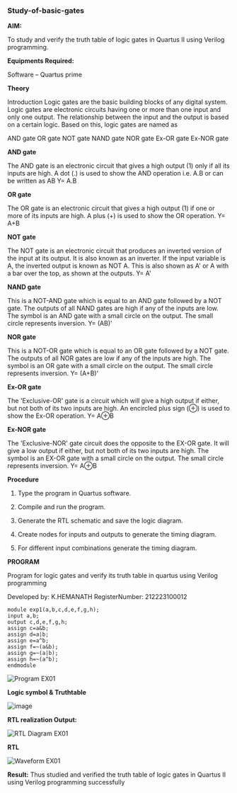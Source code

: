 ### Study-of-basic-gates

**AIM:** 

To study and verify the truth table of logic gates in Quartus II using Verilog programming.

**Equipments Required:**

Software – Quartus prime 

**Theory**

Introduction Logic gates are the basic building blocks of any digital system. Logic gates are electronic circuits having one or more than one input and only one output. The relationship between the input and the output is based on a certain logic. Based on this, logic gates are named as

AND gate OR gate NOT gate NAND gate NOR gate Ex-OR gate Ex-NOR gate

**AND gate**

The AND gate is an electronic circuit that gives a high output (1) only if all its inputs are high. A dot (.) is used to show the AND operation i.e. A.B or can be written as AB
Y= A.B

**OR gate** 

The OR gate is an electronic circuit that gives a high output (1) if one or more of its inputs are high. A plus (+) is used to show the OR operation.
Y= A+B

**NOT gate**

The NOT gate is an electronic circuit that produces an inverted version of the input at its output. It is also known as an inverter. If the input variable is A, the inverted output is known as NOT A. This is also shown as A' or A with a bar over the top, as shown at the outputs.
Y= A'

**NAND gate**

This is a NOT-AND gate which is equal to an AND gate followed by a NOT gate. The outputs of all NAND gates are high if any of the inputs are low. The symbol is an AND gate with a small circle on the output. The small circle represents inversion.
Y= (AB)’

**NOR gate**

This is a NOT-OR gate which is equal to an OR gate followed by a NOT gate. The outputs of all NOR gates are low if any of the inputs are high. The symbol is an OR gate with a small circle on the output. The small circle represents inversion.
Y= (A+B)’

**Ex-OR gate**

The 'Exclusive-OR' gate is a circuit which will give a high output if either, but not both of its two inputs are high. An encircled plus sign (⊕) is used to show the Ex-OR operation.
Y= A⊕B

**Ex-NOR gate**

The 'Exclusive-NOR' gate circuit does the opposite to the EX-OR gate. It will give a low output if either, but not both of its two inputs are high. The symbol is an EX-OR gate with a small circle on the output. The small circle represents inversion.
Y= A⊕B

**Procedure** 

1.	Type the program in Quartus software.

2.	Compile and run the program.

3.	Generate the RTL schematic and save the logic diagram.

4.	Create nodes for inputs and outputs to generate the timing diagram.

5.	For different input combinations generate the timing diagram.


**PROGRAM**

Program for logic gates and verify its truth table in quartus using Verilog programming

 Developed by: K.HEMANATH
 RegisterNumber: 212223100012

 ```
module exp1(a,b,c,d,e,f,g,h);
input a,b;
output c,d,e,f,g,h;
assign c=a&b;
assign d=a|b;
assign e=a^b;
assign f=~(a&b);
assign g=~(a|b);
assign h=~(a^b);
endmodule
```
![Program EX01](https://github.com/user-attachments/assets/b68cdaa5-9223-48dd-b06b-5f391cf45515)

**Logic symbol & Truthtable**

![image](https://github.com/user-attachments/assets/525452df-cf35-4c5e-bd29-d7879b6d74ad)


**RTL realization Output:** 

![RTL Diagram EX01](https://github.com/user-attachments/assets/ae4d7884-052c-4b77-a261-8551b90a810d)

**RTL**

![Waveform EX01](https://github.com/user-attachments/assets/8ea962fd-2db7-4bdc-adab-1b23c54f4571)

**Result:**
Thus studied and verified the truth table of logic gates in Quartus II using Verilog programming successfully

